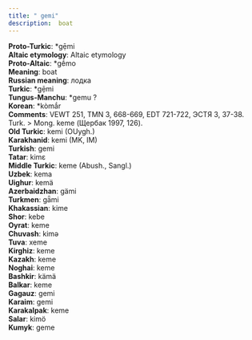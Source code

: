 ```yaml
---
title: " gemi"
description:  boat
---
```


<strong>Proto-Turkic</strong>:  *gẹ̄mi<br>
<strong>Altaic etymology</strong>:  Altaic etymology<br>
<strong> Proto-Altaic</strong>:  *gḗmo<br>
<strong>Meaning</strong>:  boat<br>
<strong>Russian meaning</strong>:  лодка<br>
<strong>Turkic</strong>:  *gẹ̄mi<br>
<strong>Tungus-Manchu</strong>:  *gemu ?<br>
<strong>Korean</strong>:  *kòmắr<br>
<strong>Comments</strong>:  VEWT 251, TMN 3, 668-669, EDT 721-722, ЭСТЯ 3, 37-38. Turk. > Mong. keme (Щербак 1997, 126).<br>
<strong>Old Turkic</strong>:  kemi (OUygh.)<br>
<strong>Karakhanid</strong>:  kemi (MK, IM)<br>
<strong>Turkish</strong>:  gemi<br>
<strong>Tatar</strong>:  kimɛ<br>
<strong>Middle Turkic</strong>:  keme (Abush., Sangl.)<br>
<strong>Uzbek</strong>:  kema<br>
<strong>Uighur</strong>:  kemä<br>
<strong>Azerbaidzhan</strong>:  gämi<br>
<strong>Turkmen</strong>:  gǟmi<br>
<strong>Khakassian</strong>:  kime<br>
<strong>Shor</strong>:  kebe<br>
<strong>Oyrat</strong>:  keme<br>
<strong>Chuvash</strong>:  kimǝ<br>
<strong>Tuva</strong>:  xeme<br>
<strong>Kirghiz</strong>:  keme<br>
<strong>Kazakh</strong>:  keme<br>
<strong>Noghai</strong>:  keme<br>
<strong>Bashkir</strong>:  kämä<br>
<strong>Balkar</strong>:  keme<br>
<strong>Gagauz</strong>:  gemi<br>
<strong>Karaim</strong>:  gemi<br>
<strong>Karakalpak</strong>:  keme<br>
<strong>Salar</strong>:  kimö<br>
<strong>Kumyk</strong>:  geme<br>


